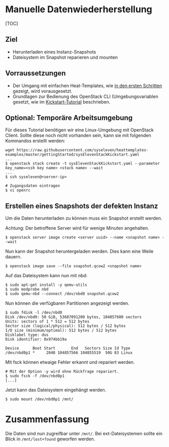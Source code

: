 # Manuelle Datenwiederherstellung

[TOC]

## Ziel

* Herunterladen eines Instanz-Snapshots
* Dateisystem im Snapshot reparieren und mounten

## Vorraussetzungen 

* Der Umgang mit einfachen Heat-Templates, wie [in den ersten Schritten](01-firststeps/) gezeigt, wird vorausgesetzt.
* Grundlagen zur Bedienung des OpenStack CLI (Umgebungsvariablen gesetzt, wie im [Kickstart-Tutorial](02-kickstart/) beschrieben.

## Optional: Temporäre Arbeitsumgebung

Für dieses Tutorial benötigen wir eine Linux-Umgebung mit OpenStack Client. Sollte diese noch nicht vorhanden sein, kann sie mit folgenden Kommandos erstellt werden:

```
wget https://raw.githubusercontent.com/syseleven/heattemplates-examples/master/gettingStarted/sysElevenStackKickstart.yaml
...
$ openstack stack create -t sysElevenStackKickstart.yaml --parameter key_name=<ssh key name> <stack name> --wait
...
$ ssh syseleven@<server-ip>

# Zugangsdaten eintragen
$ vi openrc
```

## Erstellen eines Snapshots der defekten Instanz

Um die Daten herunterladen zu können muss ein Snapshot erstellt werden.

Achtung: Der betroffene Server wird für wenige Minuten angehalten.

```
$ openstack server image create <server uuid> --name <snapshot name> --wait
```

Nun kann der Snapshot heruntergeladen werden. Dies kann eine Weile dauern.

```
$ openstack image save --file snapshot.qcow2 <snapshot name>
```

Auf das Dateisystem kann nun mit nbd:

```
$ sudo apt-get install -y qemu-utils
$ sudo modprobe nbd
$ sudo qemu-nbd --connect /dev/nbd0 snapshot.qcow2
```

Nun können die verfügbaren Partitionen angezeigt werden.

```
$ sudo fdisk -l /dev/nbd0
Disk /dev/nbd0: 50 GiB, 53687091200 bytes, 104857600 sectors
Units: sectors of 1 * 512 = 512 bytes
Sector size (logical/physical): 512 bytes / 512 bytes
I/O size (minimum/optimal): 512 bytes / 512 bytes
Disklabel type: dos
Disk identifier: 0x974bb19a

Device      Boot Start       End   Sectors Size Id Type
/dev/nbd0p1 *     2048 104857566 104855519  50G 83 Linux
```

Mit fsck können etwaige Fehler erkannt und repariert werden.

```
# Mit der Option -y wird ohne Rückfrage repariert.
$ sudo fsck -f /dev/nbd0p1
[...]
```

Jetzt kann das Dateisystem eingehängt werden.

```
$ sudo mount /dev/nbd0p1 /mnt/
```

# Zusammenfassung

Die Daten sind nun zugreifbar unter `/mnt/`. Bei ext-Dateisystemen sollte ein Blick in `/mnt/lost+found` geworfen werden.